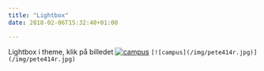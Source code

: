 ```yaml
---
title: "Lightbox"
date: 2018-02-06T15:32:48+01:00

---
```

Lightbox i theme, klik på billedet
[![campus](/img/pete414r.jpg)](/img/pete414r.jpg)
```[![campus](/img/pete414r.jpg)](/img/pete414r.jpg)```
